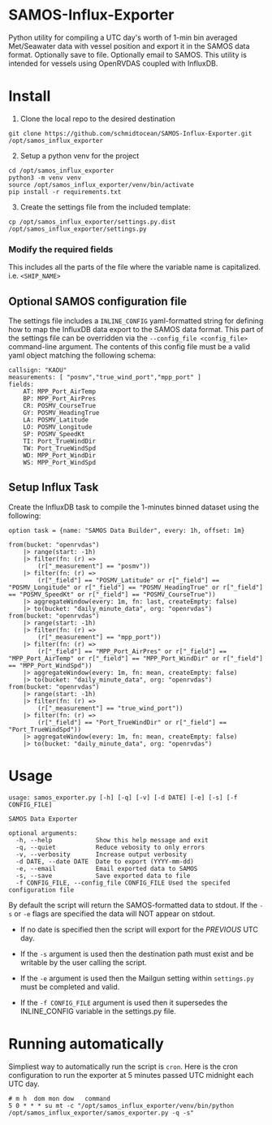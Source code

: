 # SAMOS-Influx-Exporter
Python utility for compiling a UTC day's worth of 1-min bin averaged Met/Seawater data with vessel position and export it in the SAMOS data format. Optionally save to file. Optionally email to SAMOS.  This utility is intended for vessels using OpenRVDAS coupled with InfluxDB.

# Install
1. Clone the local repo to the desired destination
```
git clone https://github.com/schmidtocean/SAMOS-Influx-Exporter.git /opt/samos_influx_exporter
```

2. Setup a python venv for the project
```
cd /opt/samos_influx_exporter
python3 -m venv venv
source /opt/samos_influx_exporter/venv/bin/activate
pip install -r requirements.txt
```

3. Create the settings file from the included template:
```
cp /opt/samos_influx_exporter/settings.py.dist /opt/samos_influx_exporter/settings.py
```

### Modify the required fields
This includes all the parts of the file where the variable name is capitalized. i.e. `<SHIP_NAME>`

## Optional SAMOS configuration file
The settings file includes a `INLINE_CONFIG` yaml-formatted string for defining how to map the InfluxDB data export to the SAMOS data format.  This part of the settings file can be overridden via the `--config_file <config_file>` command-line argument.  The contents of this config file must be a valid yaml object matching the following schema:

```
callsign: "KAOU"
measurements: [ "posmv","true_wind_port","mpp_port" ]
fields:
    AT: MPP_Port_AirTemp
    BP: MPP_Port_AirPres
    CR: POSMV_CourseTrue
    GY: POSMV_HeadingTrue
    LA: POSMV_Latitude
    LO: POSMV_Longitude
    SP: POSMV_SpeedKt
    TI: Port_TrueWindDir
    TW: Port_TrueWindSpd
    WD: MPP_Port_WindDir
    WS: MPP_Port_WindSpd
```

## Setup Influx Task
Create the InfluxDB task to compile the 1-minutes binned dataset using the following:
```
option task = {name: "SAMOS Data Builder", every: 1h, offset: 1m}

from(bucket: "openrvdas")
	|> range(start: -1h)
	|> filter(fn: (r) =>
		(r["_measurement"] == "posmv"))
	|> filter(fn: (r) =>
		(r["_field"] == "POSMV_Latitude" or r["_field"] == "POSMV_Longitude" or r["_field"] == "POSMV_HeadingTrue" or r["_field"] == "POSMV_SpeedKt" or r["_field"] == "POSMV_CourseTrue"))
	|> aggregateWindow(every: 1m, fn: last, createEmpty: false)
	|> to(bucket: "daily_minute_data", org: "openrvdas")
from(bucket: "openrvdas")
	|> range(start: -1h)
	|> filter(fn: (r) =>
		(r["_measurement"] == "mpp_port"))
	|> filter(fn: (r) =>
		(r["_field"] == "MPP_Port_AirPres" or r["_field"] == "MPP_Port_AirTemp" or r["_field"] == "MPP_Port_WindDir" or r["_field"] == "MPP_Port_WindSpd"))
	|> aggregateWindow(every: 1m, fn: mean, createEmpty: false)
	|> to(bucket: "daily_minute_data", org: "openrvdas")
from(bucket: "openrvdas")
	|> range(start: -1h)
	|> filter(fn: (r) =>
		(r["_measurement"] == "true_wind_port"))
	|> filter(fn: (r) =>
		(r["_field"] == "Port_TrueWindDir" or r["_field"] == "Port_TrueWindSpd"))
	|> aggregateWindow(every: 1m, fn: mean, createEmpty: false)
	|> to(bucket: "daily_minute_data", org: "openrvdas")
```

# Usage
```
usage: samos_exporter.py [-h] [-q] [-v] [-d DATE] [-e] [-s] [-f CONFIG_FILE]

SAMOS Data Exporter

optional arguments:
  -h, --help            Show this help message and exit
  -q, --quiet           Reduce vebosity to only errors
  -v, --verbosity       Increase output verbosity
  -d DATE, --date DATE  Date to export (YYYY-mm-dd)
  -e, --email           Email exported data to SAMOS
  -s, --save            Save exported data to file
  -f CONFIG_FILE, --config_file CONFIG_FILE Used the specifed configuration file
```

By default the script will return the SAMOS-formatted data to stdout. If the `-s` or `-e` flags are specified the data will NOT appear on stdout.

- If no date is specified then the script will export for the *PREVIOUS* UTC day.

- If the `-s` argument is used then the destination path must exist and be writable by the user calling the script.

- If the `-e` argument is used then the Mailgun setting within `settings.py` must be completed and valid.

- If the `-f CONFIG_FILE` argument is used then it supersedes the INLINE_CONFIG variable in the settings.py file.

# Running automatically
Simpliest way to automatically run the script is `cron`. Here is the cron configuration to run the exporter at 5 minutes passed UTC midnight each UTC day.
```
# m h  dom mon dow   command
5 0 * * * su mt -c "/opt/samos_influx_exporter/venv/bin/python /opt/samos_influx_exporter/samos_exporter.py -q -s"
```
